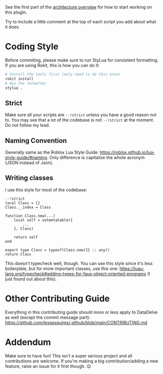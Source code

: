 See the first part of the [architecture overview](ARCHITECTURE.md) for how to start working on this plugin. 

Try to include a little comment at the top of each script you add about what it does.

# Coding Style

Before commiting, please make sure to run StyLua for consistent formatting. If you are using Rokit, this is how you can do it:
```bash
# Install the tools first (only need to do this once)
rokit install
# Run the formatter
stylua .
```

## Strict

Make sure all your scripts are `--!strict` unless you have a good reason not to. You may see that a lot of the codebase is not `--!strict` at the moment. Do not follow my lead.

## Naming Convention
Generally same as the Roblox Lua Style Guide: https://roblox.github.io/lua-style-guide/#naming.
Only difference is capitalize the whole acronym (JSON instead of Json).

## Writing classes
I use this style for most of the codebase:
```luau
--!strict
local Class = {}
Class.__index = Class

function Class.new(...)
    local self = setmetatable({
        ...
    }, Class)

    return self
end

export type Class = typeof(Class.new({} :: any))
return Class
```
This doesn't typecheck well, though. You can use this style since it's less boilerplate, but for more important classes, use this one: https://luau-lang.org/typecheck#adding-types-for-faux-object-oriented-programs (I just found out about this).

# Other Contributing Guide
Everything in this contributing guide should more or less apply to DataDelve as well (except the commit message part): https://github.com/jessesquires/.github/blob/main/CONTRIBUTING.md

# Addendum

Make sure to have fun! This isn't a super serious project and all contributions are welcome. If you're making a big contribution/adding a new feature, raise an issue for it first though. 😉
